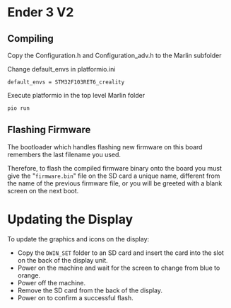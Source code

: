 # Ender 3 V2

## Compiling
Copy the Configuration.h and Configuration_adv.h to the Marlin subfolder 

Change default_envs in platformio.ini
```
default_envs = STM32F103RET6_creality
```

Execute platformio in the top level Marlin folder
```
pio run
```

## Flashing Firmware

The bootloader which handles flashing new firmware on this board remembers the last filename you used.

Therefore, to flash the compiled firmware binary onto the board you must give the "`firmware.bin`" file on the SD card a unique name, different from the name of the previous firmware file, or you will be greeted with a blank screen on the next boot.

# Updating the Display

To update the graphics and icons on the display:

- Copy the `DWIN_SET` folder to an SD card and insert the card into the slot on the back of the display unit.
- Power on the machine and wait for the screen to change from blue to orange.
- Power off the machine.
- Remove the SD card from the back of the display.
- Power on to confirm a successful flash.
